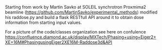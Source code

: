 Starting from work by Martin Savko at SOLEIL synchrotron Proxmima2 beamline 
(https://github.com/MartinSavko/experimental_methods) modified his raddose.py
and build a flask RESTfull API around it to obtain dose information from starting
input values. 

For a picture of the code/classes organization see here on confulence
https://confluence.diamond.ac.uk/display/MXTech/Phasing+using+Eiger2+XE+16M#PhasingusingEiger2XE16M-Raddose3d&API